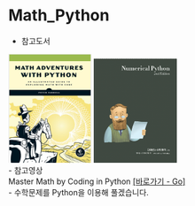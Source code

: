 # Math_Python
- 참고도서<br>
<div>
<img src="./ScreenShot/book1.png" width="150px">
<img src="./ScreenShot/book2.png" width="150px">
</div>
- 참고영상<br>
  Master Math by Coding in Python  <a href="https://www.udemy.com/course/math-with-python/?utm_source=adwords&utm_medium=udemyads&utm_campaign=DSA_Catchall_la.EN_cc.ROW&utm_content=deal4584&utm_term=_._ag_88010211481_._ad_398022934994_._kw__._de_c_._dm__._pl__._ti_dsa-404285868850_._li_1030724_._pd__._&matchtype=b&gclid=Cj0KCQiA6IHwBRCJARIsALNjViUJwqev3Qbj-tTjrhxY83l1N8GeZdHWl1QrLBhL6nA_xYevpla5QqUaAvIoEALw_wcB">[바로가기 - Go]</a><br>
- 수학문제를 Python을 이용해 풀겠습니다.<br>
